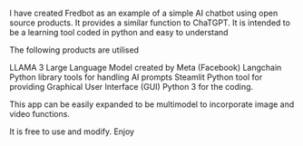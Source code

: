 I have created Fredbot as an example of a simple AI chatbot using open source products. It provides a similar function to ChaTGPT.
It is intended to be a learning tool coded in python and easy to understand

The following products are utilised

  LLAMA 3  Large Language Model created by Meta (Facebook)
  Langchain Python library tools for handling AI prompts
  Steamlit Python tool for providing Graphical User Interface (GUI)
  Python 3 for the coding.

This app can be easily expanded to be multimodel to incorporate image and video functions.

It is free to use and modify.  Enjoy
